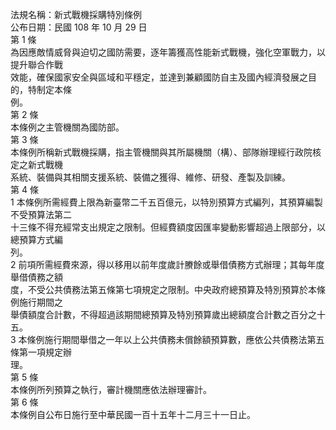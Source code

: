 法規名稱：新式戰機採購特別條例  
公布日期：民國 108 年 10 月 29 日  
第 1 條  
為因應敵情威脅與迫切之國防需要，逐年籌獲高性能新式戰機，強化空軍戰力，以提升聯合作戰  
效能，確保國家安全與區域和平穩定，並達到兼顧國防自主及國內經濟發展之目的，特制定本條  
例。  
第 2 條  
本條例之主管機關為國防部。  
第 3 條  
本條例所稱新式戰機採購，指主管機關與其所屬機關（構）、部隊辦理經行政院核定之新式戰機  
系統、裝備與其相關支援系統、裝備之獲得、維修、研發、產製及訓練。  
第 4 條  
1 本條例所需經費上限為新臺幣二千五百億元，以特別預算方式編列，其預算編製不受預算法第二  
十三條不得充經常支出規定之限制。但經費額度因匯率變動影響超過上限部分，以總預算方式編  
列。  
2 前項所需經費來源，得以移用以前年度歲計賸餘或舉借債務方式辦理；其每年度舉借債務之額  
度，不受公共債務法第五條第七項規定之限制。中央政府總預算及特別預算於本條例施行期間之  
舉債額度合計數，不得超過該期間總預算及特別預算歲出總額度合計數之百分之十五。  
3 本條例施行期間舉借之一年以上公共債務未償餘額預算數，應依公共債務法第五條第一項規定辦  
理。  
第 5 條  
本條例所列預算之執行，審計機關應依法辦理審計。  
第 6 條  
本條例自公布日施行至中華民國一百十五年十二月三十一日止。  


